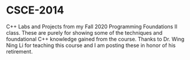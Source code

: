 # CSCE-2014
C++ Labs and Projects from my Fall 2020 Programming Foundations II class. These are purely for showing some of the techniques and foundational C++ knowledge gained from the course. Thanks to Dr. Wing Ning Li for teaching this course and I am posting these in honor of his retirement.
